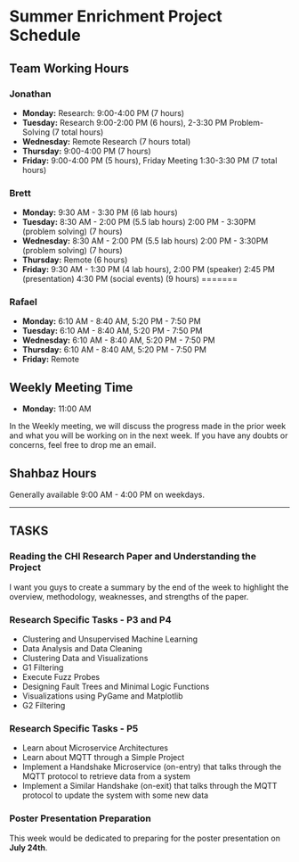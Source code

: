 # Summer Enrichment Project Schedule

## Team Working Hours

### Jonathan
- **Monday:** Research: 9:00-4:00 PM (7 hours)
- **Tuesday:** Research 9:00-2:00 PM (6 hours), 2-3:30 PM Problem-Solving (7 total hours)
- **Wednesday:** Remote Research (7 hours total)
- **Thursday:** 9:00-4:00 PM (7 hours)
- **Friday:** 9:00-4:00 PM (5 hours), Friday Meeting 1:30-3:30 PM (7 total hours)

### Brett
- **Monday:** 9:30 AM - 3:30 PM (6 lab hours)
- **Tuesday:** 8:30 AM - 2:00 PM (5.5 lab hours) 2:00 PM - 3:30PM (problem solving) (7 hours)
- **Wednesday:** 8:30 AM - 2:00 PM (5.5 lab hours) 2:00 PM - 3:30PM (problem solving) (7 hours)
- **Thursday:** Remote (6 hours)
- **Friday:** 9:30 AM - 1:30 PM (4 lab hours), 2:00 PM (speaker) 2:45 PM (presentation) 4:30 PM (social events) (9 hours)
=======

### Rafael
- **Monday:** 6:10 AM - 8:40 AM, 5:20 PM - 7:50 PM
- **Tuesday:** 6:10 AM - 8:40 AM, 5:20 PM - 7:50 PM
- **Wednesday:** 6:10 AM - 8:40 AM, 5:20 PM - 7:50 PM
- **Thursday:** 6:10 AM - 8:40 AM, 5:20 PM - 7:50 PM
- **Friday:** Remote

## Weekly Meeting Time
- **Monday:** 11:00 AM

In the Weekly meeting, we will discuss the progress made in the prior week and what you will be working on in the next week. If you have any doubts or concerns, feel free to drop me an email.

## Shahbaz Hours
Generally available 9:00 AM - 4:00 PM on weekdays.

---

## TASKS

### Reading the CHI Research Paper and Understanding the Project
I want you guys to create a summary by the end of the week to highlight the overview, methodology, weaknesses, and strengths of the paper.

### Research Specific Tasks - P3 and P4
- Clustering and Unsupervised Machine Learning
- Data Analysis and Data Cleaning
- Clustering Data and Visualizations
- G1 Filtering
- Execute Fuzz Probes
- Designing Fault Trees and Minimal Logic Functions
- Visualizations using PyGame and Matplotlib
- G2 Filtering

### Research Specific Tasks - P5
- Learn about Microservice Architectures
- Learn about MQTT through a Simple Project
- Implement a Handshake Microservice (on-entry) that talks through the MQTT protocol to retrieve data from a system
- Implement a Similar Handshake (on-exit) that talks through the MQTT protocol to update the system with some new data

### Poster Presentation Preparation
This week would be dedicated to preparing for the poster presentation on **July 24th**.
